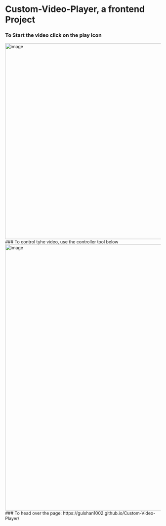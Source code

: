 # Custom-Video-Player, a frontend Project
### To Start the video click on the play icon
<img width="631" alt="image" src="https://user-images.githubusercontent.com/88340884/174735298-74334599-e62b-4f39-b011-e57c03a73f79.png">
### To control tyhe video, use the controller tool below
<img width="857" alt="image" src="https://user-images.githubusercontent.com/88340884/174735416-fda59f38-012f-45a4-a6d8-fab069fa7917.png">
### To head over the page: https://gulshan1002.github.io/Custom-Video-Player/
